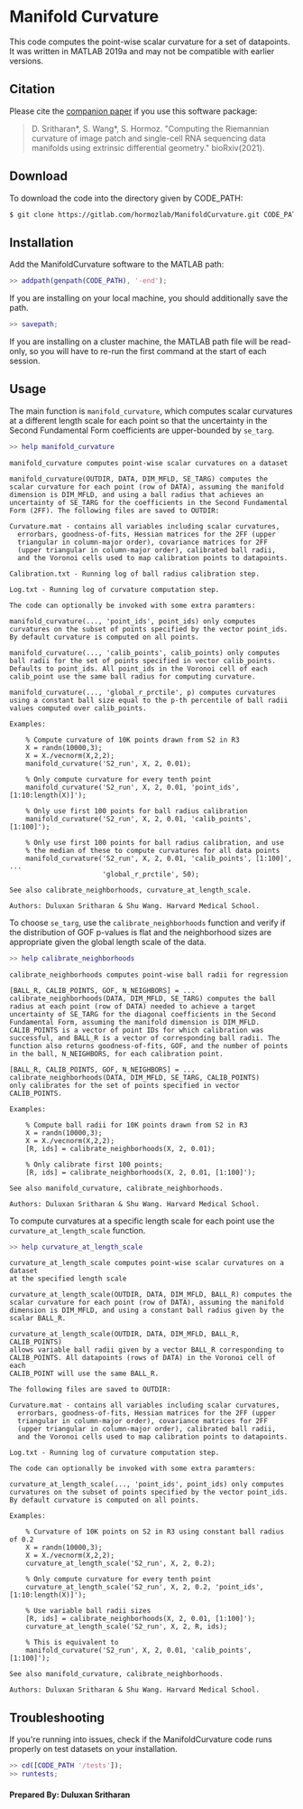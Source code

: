 # Manifold Curvature

This code computes the point-wise scalar curvature for a set of datapoints. It was written in MATLAB 2019a and may not be compatible with earlier versions.

## Citation

Please cite the [companion paper](https://doi.org/10.1101/2021.01.08.425885) if you use this software package:

> D. Sritharan*, S. Wang*, S. Hormoz. "Computing the Riemannian curvature of image patch and single-cell RNA sequencing data manifolds using extrinsic differential geometry." bioRxiv(2021).

## Download

To download the code into the directory given by CODE_PATH:

```bash
$ git clone https://gitlab.com/hormozlab/ManifoldCurvature.git CODE_PATH
```

## Installation

Add the ManifoldCurvature software to the MATLAB path:
	
```MATLAB
>> addpath(genpath(CODE_PATH), '-end');
```

If you are installing on your local machine, you should additionally save the path.

```MATLAB
>> savepath;
```

If you are installing on a cluster machine, the MATLAB path file will be read-only, so you will have to re-run the first command at the start of each session.

## Usage

The main function is `manifold_curvature`, which computes scalar curvatures at a different length scale for each point so that the uncertainty in the Second Fundamental Form coefficients are upper-bounded by `se_targ`.

```MATLAB
>> help manifold_curvature
```

    manifold_curvature computes point-wise scalar curvatures on a dataset
 
    manifold_curvature(OUTDIR, DATA, DIM_MFLD, SE_TARG) computes the 
    scalar curvature for each point (row of DATA), assuming the manifold 
    dimension is DIM_MFLD, and using a ball radius that achieves an
    uncertainty of SE_TARG for the coefficients in the Second Fundamental
    Form (2FF). The following files are saved to OUTDIR:
 
    Curvature.mat - contains all variables including scalar curvatures,
      errorbars, goodness-of-fits, Hessian matrices for the 2FF (upper 
      triangular in column-major order), covariance matrices for 2FF
      (upper triangular in column-major order), calibrated ball radii, 
      and the Voronoi cells used to map calibration points to datapoints.
 
    Calibration.txt - Running log of ball radius calibration step.
 
    Log.txt - Running log of curvature computation step.
 
    The code can optionally be invoked with some extra paramters:
 
    manifold_curvature(..., 'point_ids', point_ids) only computes
    curvatures on the subset of points specified by the vector point_ids. 
    By default curvature is computed on all points.
 
    manifold_curvature(..., 'calib_points', calib_points) only computes
    ball radii for the set of points specified in vector calib_points.
    Defaults to point_ids. All point_ids in the Voronoi cell of each
    calib_point use the same ball radius for computing curvature.
 
    manifold_curvature(..., 'global_r_prctile', p) computes curvatures 
    using a constant ball size equal to the p-th percentile of ball radii
    values computed over calib_points.
 
    Examples:
 
        % Compute curvature of 10K points drawn from S2 in R3
        X = randn(10000,3);
        X = X./vecnorm(X,2,2);
        manifold_curvature('S2_run', X, 2, 0.01);
 
        % Only compute curvature for every tenth point
        manifold_curvature('S2_run', X, 2, 0.01, 'point_ids', [1:10:length(X)]');
 
        % Only use first 100 points for ball radius calibration
        manifold_curvature('S2_run', X, 2, 0.01, 'calib_points', [1:100]');
 
        % Only use first 100 points for ball radius calibration, and use
        % the median of these to compute curvatures for all data points
        manifold_curvature('S2_run', X, 2, 0.01, 'calib_points', [1:100]', ...
                           'global_r_prctile', 50);
  
    See also calibrate_neighborhoods, curvature_at_length_scale.
 
    Authors: Duluxan Sritharan & Shu Wang. Harvard Medical School.

To choose `se_targ`, use the `calibrate_neighborhoods` function and verify if the distribution of GOF p-values is flat and the neighborhood sizes are appropriate given the global length scale of the data.

```MATLAB
>> help calibrate_neighborhoods
```

    calibrate_neighborhoods computes point-wise ball radii for regression
 
    [BALL_R, CALIB_POINTS, GOF, N_NEIGHBORS] = ...
    calibrate_neighborhoods(DATA, DIM_MFLD, SE_TARG) computes the ball 
    radius at each point (row of DATA) needed to achieve a target 
    uncertainty of SE_TARG for the diagonal coefficients in the Second 
    Fundamental Form, assuming the manifold dimension is DIM_MFLD. 
    CALIB_POINTS is a vector of point IDs for which calibration was 
    successful, and BALL_R is a vector of corresponding ball radii. The
    function also returns goodness-of-fits, GOF, and the number of points 
    in the ball, N_NEIGHBORS, for each calibration point.
 
    [BALL_R, CALIB_POINTS, GOF, N_NEIGHBORS] = ...
    calibrate_neighborhoods(DATA, DIM_MFLD, SE_TARG, CALIB_POINTS) 
    only calibrates for the set of points specified in vector CALIB_POINTS.
 
    Examples:
 
        % Compute ball radii for 10K points drawn from S2 in R3
        X = randn(10000,3);
        X = X./vecnorm(X,2,2);
        [R, ids] = calibrate_neighborhoods(X, 2, 0.01);
 
        % Only calibrate first 100 points;
        [R, ids] = calibrate_neighborhoods(X, 2, 0.01, [1:100]');
 
    See also manifold_curvature, calibrate_neighborhoods.
 
    Authors: Duluxan Sritharan & Shu Wang. Harvard Medical School.

To compute curvatures at a specific length scale for each point use the `curvature_at_length_scale` function.

```MATLAB
>> help curvature_at_length_scale
```

    curvature_at_length_scale computes point-wise scalar curvatures on a dataset
    at the specified length scale
 
    curvature_at_length_scale(OUTDIR, DATA, DIM_MFLD, BALL_R) computes the 
    scalar curvature for each point (row of DATA), assuming the manifold 
    dimension is DIM_MFLD, and using a constant ball radius given by the 
    scalar BALL_R.
 
    curvature_at_length_scale(OUTDIR, DATA, DIM_MFLD, BALL_R, CALIB_POINTS) 
    allows variable ball radii given by a vector BALL_R corresponding to
    CALIB_POINTS. All datapoints (rows of DATA) in the Voronoi cell of each
    CALIB_POINT will use the same BALL_R.
 
    The following files are saved to OUTDIR:
 
    Curvature.mat - contains all variables including scalar curvatures,
      errorbars, goodness-of-fits, Hessian matrices for the 2FF (upper 
      triangular in column-major order), covariance matrices for 2FF
      (upper triangular in column-major order), calibrated ball radii, 
      and the Voronoi cells used to map calibration points to datapoints.
 
    Log.txt - Running log of curvature computation step.
 
    The code can optionally be invoked with some extra paramters:
 
    curvature_at_length_scale(..., 'point_ids', point_ids) only computes
    curvatures on the subset of points specified by the vector point_ids. 
    By default curvature is computed on all points.
 
    Examples:
 
        % Curvature of 10K points on S2 in R3 using constant ball radius of 0.2
        X = randn(10000,3);
        X = X./vecnorm(X,2,2);
        curvature_at_length_scale('S2_run', X, 2, 0.2);
 
        % Only compute curvature for every tenth point
        curvature_at_length_scale('S2_run', X, 2, 0.2, 'point_ids', [1:10:length(X)]');
 
        % Use variable ball radii sizes
        [R, ids] = calibrate_neighborhoods(X, 2, 0.01, [1:100]');
        curvature_at_length_scale('S2_run', X, 2, R, ids);
 
        % This is equivalent to
        manifold_curvature('S2_run', X, 2, 0.01, 'calib_points', [1:100]');
  
    See also manifold_curvature, calibrate_neighborhoods.

    Authors: Duluxan Sritharan & Shu Wang. Harvard Medical School.

## Troubleshooting

If you're running into issues, check if the ManifoldCurvature code runs properly on test datasets on your installation.

```MATLAB
>> cd([CODE_PATH '/tests']);
>> runtests;
```

#### Prepared By: Duluxan Sritharan
